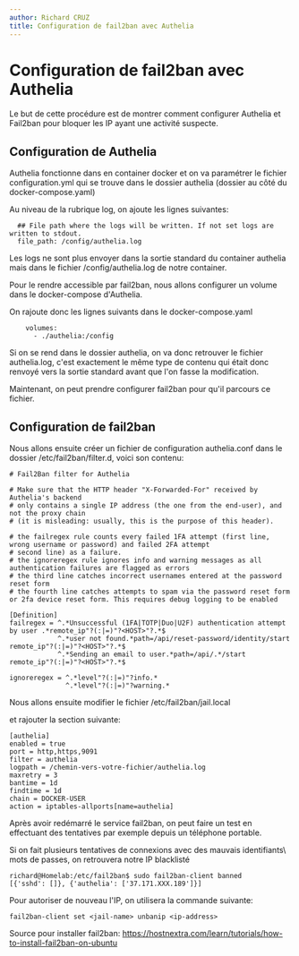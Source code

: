 ```yaml
---
author: Richard CRUZ
title: Configuration de fail2ban avec Authelia
---
```


# Configuration de fail2ban avec Authelia

Le but de cette procédure est de montrer comment configurer Authelia et Fail2ban pour bloquer les IP ayant une activité suspecte.

## Configuration de Authelia

Authelia fonctionne dans en container docker et on va paramétrer le fichier configuration.yml qui se trouve dans le dossier authelia (dossier au côté du docker-compose.yaml)

Au niveau de la rubrique log, on ajoute les lignes suivantes:

```
  ## File path where the logs will be written. If not set logs are written to stdout.
  file_path: /config/authelia.log
```
Les logs ne sont plus envoyer dans la sortie standard du container authelia mais dans le fichier /config/authelia.log de notre container.

Pour le rendre accessible par fail2ban, nous allons configurer un volume dans le docker-compose d'Authelia.

On rajoute donc les lignes suivants dans le docker-compose.yaml

```docker
    volumes:
      - ./authelia:/config
```

Si on se rend dans le dossier authelia, on va donc retrouver le fichier authelia.log, c'est exactement le même type de contenu qui était donc renvoyé vers la sortie standard avant que l'on fasse la modification.

Maintenant, on peut prendre configurer fail2ban pour qu'il parcours ce fichier.

## Configuration de fail2ban

Nous allons ensuite créer un fichier de configuration authelia.conf dans le dossier /etc/fail2ban/filter.d, voici son contenu:

```
# Fail2Ban filter for Authelia

# Make sure that the HTTP header "X-Forwarded-For" received by Authelia's backend
# only contains a single IP address (the one from the end-user), and not the proxy chain
# (it is misleading: usually, this is the purpose of this header).

# the failregex rule counts every failed 1FA attempt (first line, wrong username or password) and failed 2FA attempt
# second line) as a failure.
# the ignoreregex rule ignores info and warning messages as all authentication failures are flagged as errors
# the third line catches incorrect usernames entered at the password reset form
# the fourth line catches attempts to spam via the password reset form or 2fa device reset form. This requires debug logging to be enabled

[Definition]
failregex = ^.*Unsuccessful (1FA|TOTP|Duo|U2F) authentication attempt by user .*remote_ip"?(:|=)"?<HOST>"?.*$
            ^.*user not found.*path=/api/reset-password/identity/start remote_ip"?(:|=)"?<HOST>"?.*$
            ^.*Sending an email to user.*path=/api/.*/start remote_ip"?(:|=)"?<HOST>"?.*$

ignoreregex = ^.*level"?(:|=)"?info.*
              ^.*level"?(:|=)"?warning.*
```

Nous allons ensuite modifier le fichier /etc/fail2ban/jail.local

et rajouter la section suivante:

```
[authelia]
enabled = true
port = http,https,9091
filter = authelia
logpath = /chemin-vers-votre-fichier/authelia.log
maxretry = 3
bantime = 1d
findtime = 1d
chain = DOCKER-USER
action = iptables-allports[name=authelia]
```

Après avoir redémarré le service fail2ban, on peut faire un test en effectuant des tentatives par exemple depuis un téléphone portable.

Si on fait plusieurs tentatives de connexions avec des mauvais identifiants\ mots de passes, on retrouvera notre IP blacklisté 

```
richard@Homelab:/etc/fail2ban$ sudo fail2ban-client banned
[{'sshd': []}, {'authelia': ['37.171.XXX.189']}]
```

Pour autoriser de nouveau l'IP, on utilisera la commande suivante:

```
fail2ban-client set <jail-name> unbanip <ip-address>
```

Source pour installer fail2ban: https://hostnextra.com/learn/tutorials/how-to-install-fail2ban-on-ubuntu